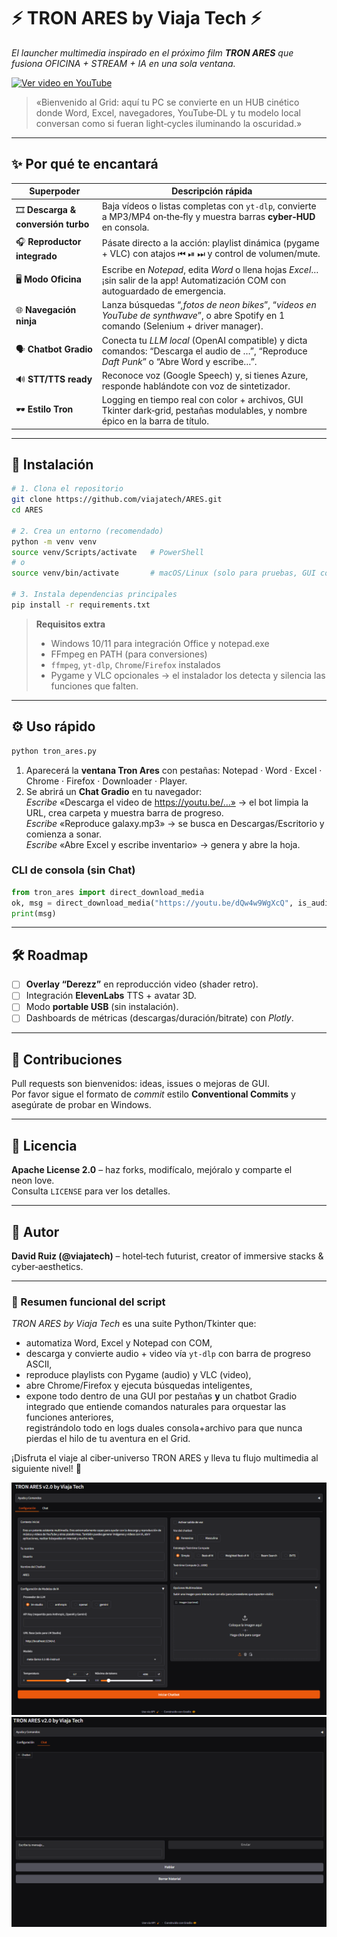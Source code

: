 # ⚡️ **TRON ARES by Viaja Tech** ⚡️  
*El launcher multimedia inspirado en el próximo film **TRON ARES** que fusiona OFICINA + STREAM + IA en una sola ventana.*

[![Ver video en YouTube](https://img.youtube.com/vi/asnVBRyndiI/0.jpg)](https://youtu.be/asnVBRyndiI?si=aUrW-pMObsz4LAP2)

> «Bienvenido al Grid: aquí tu PC se convierte en un HUB cinético donde Word, Excel, navegadores, YouTube‑DL y tu modelo local conversan como si fueran light‑cycles iluminando la oscuridad.»

---

## ✨ Por qué te encantará

| Superpoder | Descripción rápida |
|------------|--------------------|
| 🎞️ **Descarga & conversión turbo** | Baja vídeos o listas completas con `yt‑dlp`, convierte a MP3/MP4 on‑the‑fly y muestra barras **cyber‑HUD** en consola. |
| 🎧 **Reproductor integrado** | Pásate directo a la acción: playlist dinámica (pygame + VLC) con atajos ⏮ ⏯ ⏭ y control de volumen/mute. |
| 🖥️ **Modo Oficina** | Escribe en *Notepad*, edita *Word* o llena hojas *Excel*… ¡sin salir de la app! Automatización COM con autoguardado de emergencia. |
| 🌐 **Navegación ninja** | Lanza búsquedas “*,fotos de neon bikes*”, “*videos en YouTube de synthwave*”, o abre Spotify en 1 comando (Selenium + driver manager). |
| 🗣️ **Chatbot Gradio** | Conecta tu *LLM local* (OpenAI compatible) y dicta comandos: “Descarga el audio de …”, “Reproduce *Daft Punk*” o “Abre Word y escribe…”. |
| 🔊 **STT/TTS ready** | Reconoce voz (Google Speech) y, si tienes Azure, responde hablándote con voz de sintetizador. |
| 🕶️ **Estilo Tron** | Logging en tiempo real con color + archivos, GUI Tkinter dark‑grid, pestañas modulables, y nombre épico en la barra de título. |

---

## 🚀 Instalación

```bash
# 1. Clona el repositorio
git clone https://github.com/viajatech/ARES.git
cd ARES

# 2. Crea un entorno (recomendado)
python -m venv venv
source venv/Scripts/activate   # PowerShell
# o
source venv/bin/activate       # macOS/Linux (solo para pruebas, GUI completa en Windows)

# 3. Instala dependencias principales
pip install -r requirements.txt
```

> **Requisitos extra**  
> * Windows 10/11 para integración Office y notepad.exe  
> * FFmpeg en PATH (para conversiones)  
> * `ffmpeg`, `yt-dlp`, `Chrome`/`Firefox` instalados  
> * Pygame y VLC opcionales → el instalador los detecta y silencia las funciones que falten.

---

## ⚙️ Uso rápido

```bash
python tron_ares.py
```

1. Aparecerá la **ventana Tron Ares** con pestañas: Notepad · Word · Excel · Chrome · Firefox · Downloader · Player.  
2. Se abrirá un **Chat Gradio** en tu navegador:  
   *Escribe* «Descarga el video de https://youtu.be/…» → el bot limpia la URL, crea carpeta y muestra barra de progreso.  
   *Escribe* «Reproduce galaxy.mp3» → se busca en Descargas/Escritorio y comienza a sonar.  
   *Escribe* «Abre Excel y escribe inventario» → genera y abre la hoja.  

### CLI de consola (sin Chat)

```python
from tron_ares import direct_download_media
ok, msg = direct_download_media("https://youtu.be/dQw4w9WgXcQ", is_audio=True, format_type="mp3")
print(msg)
```

---

## 🛠️ Roadmap

- [ ] **Overlay “Derezz”** en reproducción video (shader retro).  
- [ ] Integración **ElevenLabs** TTS + avatar 3D.  
- [ ] Modo **portable USB** (sin instalación).  
- [ ] Dashboards de métricas (descargas/duración/bitrate) con *Plotly*.

---

## 🤝 Contribuciones

Pull requests son bienvenidos: ideas, issues o mejoras de GUI.  
Por favor sigue el formato de *commit* estilo **Conventional Commits** y asegúrate de probar en Windows.

---

## 📜 Licencia

**Apache License 2.0** – haz forks, modifícalo, mejóralo y comparte el neon love.  
Consulta `LICENSE` para ver los detalles.

---

## 👤 Autor

**David Ruiz (@viajatech)** – hotel‑tech futurist, creator of immersive stacks & cyber‑aesthetics.

---

### 📝 Resumen funcional del script

*TRON ARES by Viaja Tech* es una suite Python/Tkinter que:

* automatiza Word, Excel y Notepad con COM,
* descarga y convierte audio + video vía `yt‑dlp` con barra de progreso ASCII,
* reproduce playlists con Pygame (audio) y VLC (video),
* abre Chrome/Firefox y ejecuta búsquedas inteligentes,
* expone todo dentro de una GUI por pestañas **y** un chatbot Gradio integrado que entiende comandos naturales para orquestar las funciones anteriores,  
  registrándolo todo en logs duales consola+archivo para que nunca pierdas el hilo de tu aventura en el Grid.

¡Disfruta el viaje al ciber‑universo TRON ARES y lleva tu flujo multimedia al siguiente nivel! 🎇

![](https://github.com/viajatech/ARES/blob/main/ARES%202.0%20.png)
![](https://github.com/viajatech/ARES/blob/main/ARES%202.0%20B%20CHAT.png)
